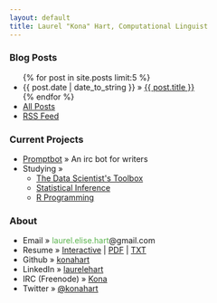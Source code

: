 ```yaml
---
layout: default
title: Laurel "Kona" Hart, Computational Linguist
---
```


<div class="top section">
<h3>Blog Posts</h3>

<ul>
{% for post in site.posts limit:5 %}
<li><span>{{ post.date | date_to_string }}</span> &raquo; <a href="{{ post.url }}">{{ post.title }}</a></li>
{% endfor %}
<li><a href="/posts.html">All Posts</a></li>
<li><a href="/feed.xml">RSS Feed</a></li>
</ul>
</div>

<div class="section">
<h3>Current Projects</h3>

<ul>
<li><a href="/promptbot">Promptbot</a> &raquo; An irc bot for writers</li>
<li>Studying &raquo; 
    <ul>
    <li><a href="https://www.coursera.org/course/datascitoolbox">The Data Scientist's Toolbox</a></li> 
    <li><a href="https://www.coursera.org/course/statinference">Statistical Inference</a></li>
    <li><a href="https://www.coursera.org/course/rprog">R Programming</a></li>
    </ul>
</li>
</ul>
</div>

<div class="section">
<h3>About</h3>
<ul>
<li>Email &raquo; <span style="color:#59B34C">laurel.elise.hart</span>&#64;gmail&#46;com</li>
<li>Resume &raquo; <a href="resume">Interactive</a> | <a href="resume/resume.pdf">PDF</a> | <a href="resume/resume.txt">TXT</a></li>
<li>Github &raquo; <a href="http://github.com/konahart">konahart</a></li>
<li>LinkedIn &raquo; <a href="http://www.linkedin.com/in/laurelehart">laurelehart</a></li>
<li>IRC (Freenode) &raquo; <a href="https://freenode.net/">Kona</a></li>
<li>Twitter &raquo; <a href="https://twitter.com/konahart"><span style="color:#000000">@</span>konahart</a></li>
</li>
</ul>
</div>

